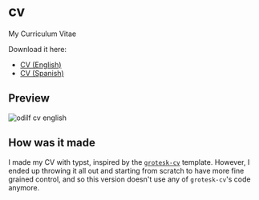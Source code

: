 # cv

My Curriculum Vitae

Download it here:
- [CV (English)](https://github.com/odilf/cv/releases/latest/download/cv-english.pdf)
- [CV (Spanish)](https://github.com/odilf/cv/releases/latest/download/cv-spanish.pdf)

## Preview

![odilf cv english](https://github.com/odilf/cv/releases/latest/download/cv-english.svg)

## How was it made

I made my CV with typst, inspired by the [`grotesk-cv`](https://typst.app/universe/package/grotesk-cv/) template. However, I ended up throwing it all out and starting from scratch to have more fine grained control, and so this version doesn't use any of `grotesk-cv`'s code anymore.


